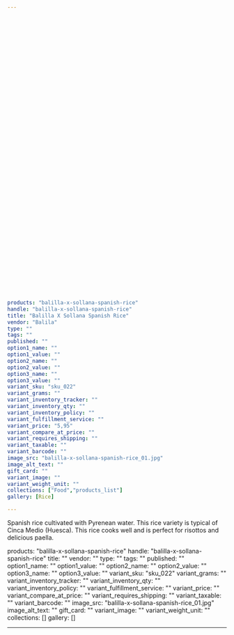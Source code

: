 ```yaml
---
 

 

 

 

 

 

 

 

 

 

 

 

 

 

 

 

 

 

 

 

 

 

 

products: "balilla-x-sollana-spanish-rice"
handle: "balilla-x-sollana-spanish-rice"
title: "Balilla X Sollana Spanish Rice"
vendor: "Balila"
type: ""
tags: ""
published: ""
option1_name: ""
option1_value: ""
option2_name: ""
option2_value: ""
option3_name: ""
option3_value: ""
variant_sku: "sku_022"
variant_grams: ""
variant_inventory_tracker: ""
variant_inventory_qty: ""
variant_inventory_policy: ""
variant_fulfillment_service: ""
variant_price: "5,95"
variant_compare_at_price: ""
variant_requires_shipping: ""
variant_taxable: ""
variant_barcode: ""
image_src: "balilla-x-sollana-spanish-rice_01.jpg"
image_alt_text: ""
gift_card: ""
variant_image: ""
variant_weight_unit: ""
collections: ["Food","products_list"]
gallery: [Rice]

---
```



Spanish rice cultivated with Pyrenean water. This rice variety is typical of Cinca Medio (Huesca). This rice cooks well and is perfect for risottos and delicious paella.

 

products: "balilla-x-sollana-spanish-rice"
handle: "balilla-x-sollana-spanish-rice"
title: ""
vendor: ""
type: ""
tags: ""
published: ""
option1_name: ""
option1_value: ""
option2_name: ""
option2_value: ""
option3_name: ""
option3_value: ""
variant_sku: "sku_022"
variant_grams: ""
variant_inventory_tracker: ""
variant_inventory_qty: ""
variant_inventory_policy: ""
variant_fulfillment_service: ""
variant_price: ""
variant_compare_at_price: ""
variant_requires_shipping: ""
variant_taxable: ""
variant_barcode: ""
image_src: "balilla-x-sollana-spanish-rice_01.jpg"
image_alt_text: ""
gift_card: ""
variant_image: ""
variant_weight_unit: ""
collections: []
gallery: []

---




 

 

 

 

 

 

 

 

 

 

 

 

 

 

 

 

 

 

 

 

 

 

 

 

